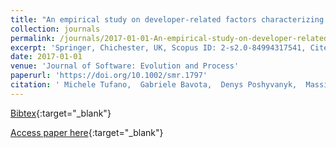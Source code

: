 ```yaml
---
title: "An empirical study on developer-related factors characterizing fix-inducing commits"
collection: journals
permalink: /journals/2017-01-01-An-empirical-study-on-developer-related-factors-characterizing-fix-inducing-commits
excerpt: 'Springer, Chichester, UK, Scopus ID: 2-s2.0-84994317541, Cited by: 6'
date: 2017-01-01
venue: 'Journal of Software: Evolution and Process'
paperurl: 'https://doi.org/10.1002/smr.1797'
citation: ' Michele Tufano,  Gabriele Bavota,  Denys Poshyvanyk,  Massimiliano Di Penta,  Rocco Oliveto,  Andrea De Lucia, &quot;An empirical study on developer-related factors characterizing fix-inducing commits.&quot; Journal of Software: Evolution and Process, 2017.'
---
```

[Bibtex](https://dblp.org/rec/bib/journals/smr/TufanoBPPOL17){:target="_blank"}

[Access paper here](https://doi.org/10.1002/smr.1797){:target="_blank"}

